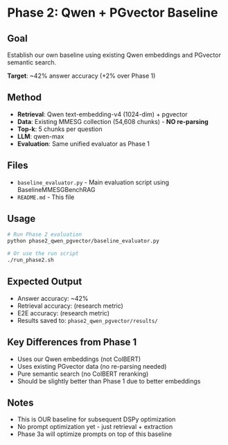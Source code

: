 # Phase 2: Qwen + PGvector Baseline

## Goal
Establish our own baseline using existing Qwen embeddings and PGvector semantic search.

**Target**: ~42% answer accuracy (+2% over Phase 1)

## Method
- **Retrieval**: Qwen text-embedding-v4 (1024-dim) + pgvector
- **Data**: Existing MMESG collection (54,608 chunks) - **NO re-parsing**
- **Top-k**: 5 chunks per question
- **LLM**: qwen-max
- **Evaluation**: Same unified evaluator as Phase 1

## Files
- `baseline_evaluator.py` - Main evaluation script using BaselineMMESGBenchRAG
- `README.md` - This file

## Usage
```bash
# Run Phase 2 evaluation
python phase2_qwen_pgvector/baseline_evaluator.py

# Or use the run script
./run_phase2.sh
```

## Expected Output
- Answer accuracy: ~42%
- Retrieval accuracy: (research metric)
- E2E accuracy: (research metric)
- Results saved to: `phase2_qwen_pgvector/results/`

## Key Differences from Phase 1
- Uses our Qwen embeddings (not ColBERT)
- Uses existing PGvector data (no re-parsing needed)
- Pure semantic search (no ColBERT reranking)
- Should be slightly better than Phase 1 due to better embeddings

## Notes
- This is OUR baseline for subsequent DSPy optimization
- No prompt optimization yet - just retrieval + extraction
- Phase 3a will optimize prompts on top of this baseline
